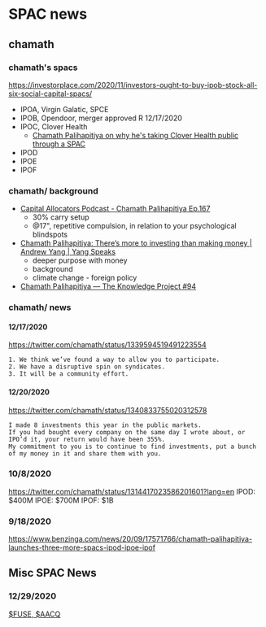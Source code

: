 # SPAC news


## chamath

### chamath's spacs
https://investorplace.com/2020/11/investors-ought-to-buy-ipob-stock-all-six-social-capital-spacs/
- IPOA, Virgin Galatic, SPCE
- IPOB, Opendoor, merger approved R 12/17/2020
- IPOC, Clover Health
  - [Chamath Palihapitiya on why he's taking Clover Health public through a SPAC](https://www.youtube.com/watch?v=jEihnqebVFQ)
- IPOD
- IPOE
- IPOF

### chamath/ background
- [Capital Allocators Podcast - Chamath Palihapitiya Ep.167](https://www.youtube.com/watch?v=SwpNbT6G5Gs)
  - 30% carry setup
  - @17", repetitive compulsion, in relation to your psychological blindspots
- [Chamath Palihapitiya: There’s more to investing than making money | Andrew Yang | Yang Speaks](https://youtu.be/AHcsgy5gk58?t=1607)
  - deeper purpose with money
  - background
  - climate change - foreign policy
- [Chamath Palihapitiya — The Knowledge Project #94](https://www.youtube.com/watch?v=v9pipH75L_E)


### chamath/ news
#### 12/17/2020
https://twitter.com/chamath/status/1339594519491223554
```
1. We think we’ve found a way to allow you to participate.
2. We have a disruptive spin on syndicates.
3. It will be a community effort.
```

#### 12/20/2020
https://twitter.com/chamath/status/1340833755020312578
```
I made 8 investments this year in the public markets.
If you had bought every company on the same day I wrote about, or IPO’d it, your return would have been 355%.
My commitment to you is to continue to find investments, put a bunch of my money in it and share them with you.
```

### 10/8/2020
https://twitter.com/chamath/status/1314417023586201601?lang=en
IPOD: $400M
IPOE: $700M
IPOF: $1B

### 9/18/2020
https://www.benzinga.com/news/20/09/17571766/chamath-palihapitiya-launches-three-more-spacs-ipod-ipoe-ipof





## Misc SPAC News

### 12/29/2020
[$FUSE, $AACQ](https://www.youtube.com/watch?v=lpKvgoNOa4k)
